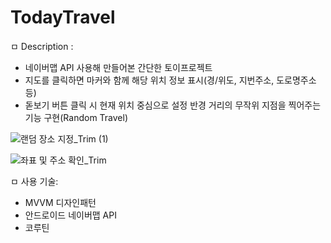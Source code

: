 # TodayTravel
ㅁ Description :
  - 네이버맵 API 사용해 만들어본 간단한 토이프로젝트
  - 지도를 클릭하면 마커와 함께 해당 위치 정보 표시(경/위도, 지번주소, 도로명주소 등)
  - 돋보기 버튼 클릭 시 현재 위치 중심으로 설정 반경 거리의 무작위 지점을 찍어주는 기능 구현(Random Travel)

![랜덤 장소 지정_Trim (1)]()


![좌표 및 주소 확인_Trim](https://user-images.githubusercontent.com/60639734/152578694-0436e220-5673-4173-a34b-e351ba5ffbbf.gif)


ㅁ 사용 기술:
  - MVVM 디자인패턴
  - 안드로이드 네이버맵 API
  - 코루틴
